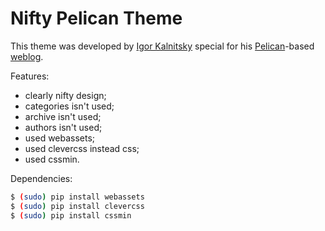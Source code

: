 Nifty Pelican Theme
===================

This theme was developed by [Igor Kalnitsky]
special for his [Pelican]-based [weblog].


Features:

* clearly nifty design;
* categories isn't used;
* archive isn't used;
* authors isn't used;
* used webassets;
* used clevercss instead css;
* used cssmin.


Dependencies:

```bash
$ (sudo) pip install webassets
$ (sudo) pip install clevercss
$ (sudo) pip install cssmin
```


[Igor Kalnitsky]: http://www.kalnitsky.org/about/en/
[Pelican]: http://pelican.notmyidea.org/
[weblog]: http://www.kalnitsky.org/
